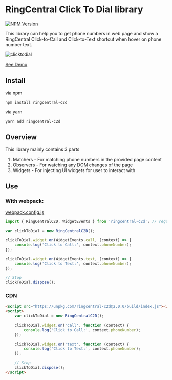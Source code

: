 # RingCentral Click To Dial library

[![NPM Version](https://img.shields.io/npm/v/ringcentral-c2d.svg?style=flat-square)](https://www.npmjs.com/package/ringcentral-c2d)

This library can help you to get phone numbers in web page and show a RingCentral Click-to-Call and Click-to-Text shortcut when hover on phone number text.

![clicktodial](https://user-images.githubusercontent.com/7036536/51652788-d2627200-1fcb-11e9-8ba3-9e50baeaf8a6.png)

[See Demo](https://ringcentral.github.io/ringcentral-c2d/)

## Install

via npm

```
npm install ringcentral-c2d
```

via yarn

```
yarn add ringcentral-c2d
```

## Overview

This library mainly contains 3 parts
1. Matchers - For matching phone numbers in the provided page content
2. Observers - For watching any DOM changes of the page
3. Widgets - For injecting UI widgets for user to interact with


## Use

### With webpack:

[webpack.config.js](./webpack.config.js)

```javascript
import { RingCentralC2D, WidgetEvents } from 'ringcentral-c2d'; // require url-loader, sass-loader, css-loader

var clickToDial = new RingCentralC2D();

clickToDial.widget.on(WidgetEvents.call, (context) => {
    console.log('Click to Call:', context.phoneNumber);
});

clickToDial.widget.on(WidgetEvents.text, (context) => {
    console.log('Click to Text:', context.phoneNumber);
});

// Stop
clickToDial.dispose();
```

### CDN

```html
<script src="https://unpkg.com/ringcentral-c2d@2.0.0/build/index.js"></script>
<script>
    var clickToDial = new RingCentralC2D();

    clickToDial.widget.on('call', function (context) {
        console.log('Click to Call:', context.phoneNumber);
    });

    clickToDial.widget.on('text', function (context) {
        console.log('Click to Text:', context.phoneNumber);
    });

    // Stop
    clickToDial.dispose();
</script>
```
